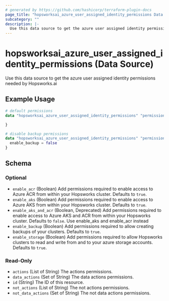```yaml
---
# generated by https://github.com/hashicorp/terraform-plugin-docs
page_title: "hopsworksai_azure_user_assigned_identity_permissions Data Source - terraform-provider-hopsworksai"
subcategory: ""
description: |-
  Use this data source to get the azure user assigned identity permissions needed by Hopsworks.ai
---
```


# hopsworksai_azure_user_assigned_identity_permissions (Data Source)

Use this data source to get the azure user assigned identity permissions needed by Hopsworks.ai

## Example Usage

```terraform
# default permissions
data "hopsworksai_azure_user_assigned_identity_permissions" "permissions" {

}

# disable backup permissions
data "hopsworksai_azure_user_assigned_identity_permissions" "permissions" {
  enable_backup = false
}
```

<!-- schema generated by tfplugindocs -->
## Schema

### Optional

- `enable_acr` (Boolean) Add permissions required to enable access to Azure ACR from within your Hopsworks cluster. Defaults to `true`.
- `enable_aks` (Boolean) Add permissions required to enable access to Azure AKS from within your Hopsworks cluster. Defaults to `true`.
- `enable_aks_and_acr` (Boolean, Deprecated) Add permissions required to enable access to Azure AKS and ACR from within your Hopsworks cluster. Defaults to `false`. Use enable_aks and enable_acr instead
- `enable_backup` (Boolean) Add permissions required to allow creating backups of your clusters. Defaults to `true`.
- `enable_storage` (Boolean) Add permissions required to allow Hopsworks clusters to read and write from and to your azure storage accounts. Defaults to `true`.

### Read-Only

- `actions` (List of String) The actions permissions.
- `data_actions` (Set of String) The data actions permissions.
- `id` (String) The ID of this resource.
- `not_actions` (List of String) The not actions permissions.
- `not_data_actions` (Set of String) The not data actions permissions.


